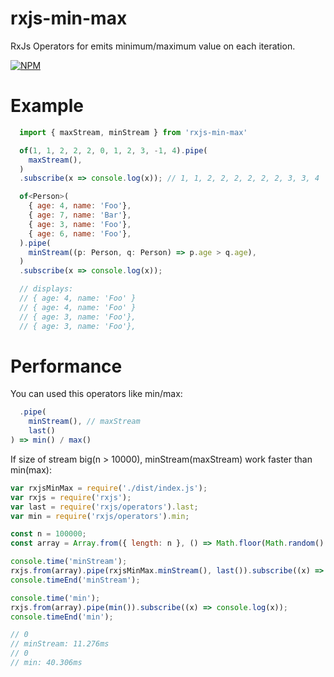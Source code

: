 # rxjs-min-max

RxJs Operators for emits minimum/maximum value on each iteration.

[![NPM](https://nodei.co/npm/rxjs-min-max.png?downloads=true&downloadRank=true&stars=true)](https://nodei.co/npm/rxjs-min-max/)

# Example

  ```javascript
    import { maxStream, minStream } from 'rxjs-min-max'

    of(1, 1, 2, 2, 2, 0, 1, 2, 3, -1, 4).pipe(
      maxStream(),
    )
    .subscribe(x => console.log(x)); // 1, 1, 2, 2, 2, 2, 2, 2, 3, 3, 4

    of<Person>(
      { age: 4, name: 'Foo'},
      { age: 7, name: 'Bar'},
      { age: 3, name: 'Foo'},
      { age: 6, name: 'Foo'},
    ).pipe(
      minStream((p: Person, q: Person) => p.age > q.age),
    )
    .subscribe(x => console.log(x));
 
    // displays:
    // { age: 4, name: 'Foo' }
    // { age: 4, name: 'Foo' }
    // { age: 3, name: 'Foo'},
    // { age: 3, name: 'Foo'},
 
  ```

# Performance

You can used this operators like min/max:
  
```javascript 
  .pipe(
    minStream(), // maxStream
    last()
) => min() / max()
```

If size of stream big(n > 10000), minStream(maxStream) work faster than min(max):

```javascript
var rxjsMinMax = require('./dist/index.js');
var rxjs = require('rxjs');
var last = require('rxjs/operators').last;
var min = require('rxjs/operators').min;

const n = 100000;
const array = Array.from({ length: n }, () => Math.floor(Math.random() * n));

console.time('minStream');
rxjs.from(array).pipe(rxjsMinMax.minStream(), last()).subscribe((x) => console.log(x));
console.timeEnd('minStream');

console.time('min');
rxjs.from(array).pipe(min()).subscribe((x) => console.log(x));
console.timeEnd('min');

// 0
// minStream: 11.276ms
// 0
// min: 40.306ms
```